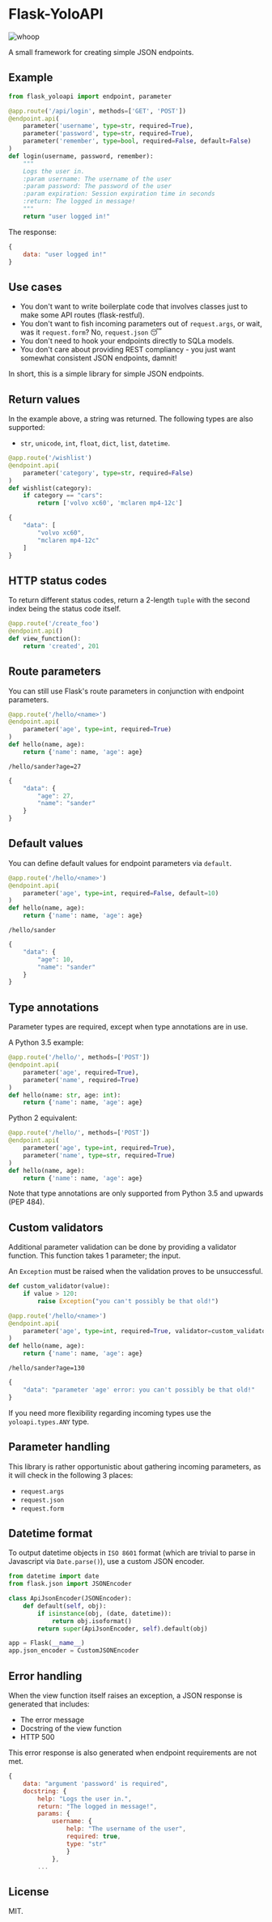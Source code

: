 # Flask-YoloAPI

![whoop](https://i.imgur.com/xVS3UGq.png)

A small framework for creating simple JSON endpoints.

Example
-------

```python
from flask_yoloapi import endpoint, parameter

@app.route('/api/login', methods=['GET', 'POST'])
@endpoint.api(
    parameter('username', type=str, required=True),
    parameter('password', type=str, required=True),
    parameter('remember', type=bool, required=False, default=False)
)
def login(username, password, remember):
    """
    Logs the user in.
    :param username: The username of the user
    :param password: The password of the user
    :param expiration: Session expiration time in seconds
    :return: The logged in message!
    """
    return "user logged in!"
```

The response:

```javascript
{
    data: "user logged in!"
}
```

Use cases
-------------

- You don't want to write boilerplate code that involves classes just to make some API routes (flask-restful).
- You don't want to fish incoming parameters out of `request.args`, or wait, was it `request.form`? No, `request.json` :sleeping:
- You don't need to hook your endpoints directly to SQLa models.
- You don't care about providing REST compliancy - you just want somewhat consistent JSON endpoints, damnit!

In short, this is a simple library for simple JSON endpoints.


## Return values
In the example above, a string was returned. The following types are also supported:

- `str`, `unicode`, `int`, `float`, `dict`, `list`, `datetime`.

```python
@app.route('/wishlist')
@endpoint.api(
    parameter('category', type=str, required=False)
)
def wishlist(category):
    if category == "cars":
        return ['volvo xc60', 'mclaren mp4-12c']
```

```javascript
{
    "data": [
        "volvo xc60", 
        "mclaren mp4-12c"
    ]
}
``` 

## HTTP status codes

To return different status codes, return a 2-length `tuple` with the second index being the status code itself.

```python
@app.route('/create_foo')
@endpoint.api()
def view_function():
    return 'created', 201
```

## Route parameters

You can still use Flask's route parameters in conjunction with endpoint parameters.

```python
@app.route('/hello/<name>')
@endpoint.api(
    parameter('age', type=int, required=True)
)
def hello(name, age):
    return {'name': name, 'age': age}
```

`/hello/sander?age=27`

```javascript
{
    "data": {
        "age": 27, 
        "name": "sander"
    }
}
```

## Default values

You can define default values for endpoint parameters via `default`.

```python
@app.route('/hello/<name>')
@endpoint.api(
    parameter('age', type=int, required=False, default=10)
)
def hello(name, age):
    return {'name': name, 'age': age}
```
`/hello/sander`
```javascript
{
    "data": {
        "age": 10, 
        "name": "sander"
    }
}
```

## Type annotations

Parameter types are required, except when type annotations are in use.

A Python 3.5 example:

```python
@app.route('/hello/', methods=['POST'])
@endpoint.api(
    parameter('age', required=True),
    parameter('name', required=True)
)
def hello(name: str, age: int):
    return {'name': name, 'age': age}
```

Python 2 equivalent:

```python
@app.route('/hello/', methods=['POST'])
@endpoint.api(
    parameter('age', type=int, required=True),
    parameter('name', type=str, required=True)
)
def hello(name, age):
    return {'name': name, 'age': age}
```

Note that type annotations are only supported from Python 3.5 and upwards (PEP 484).

## Custom validators

Additional parameter validation can be done by providing a validator function. This function takes 1 parameter; the input. 

An `Exception` must be raised when the validation proves to be unsuccessful.

```python
def custom_validator(value):
    if value > 120:
        raise Exception("you can't possibly be that old!")

@app.route('/hello/<name>')
@endpoint.api(
    parameter('age', type=int, required=True, validator=custom_validator)
)
def hello(name, age):
    return {'name': name, 'age': age}
```

`/hello/sander?age=130`

```javascript
{
    "data": "parameter 'age' error: you can't possibly be that old!"
}
```

If you need more flexibility regarding incoming types use the `yoloapi.types.ANY` type.

## Parameter handling

This library is rather opportunistic about gathering incoming parameters, as it will check in the following 3 places:

- `request.args`
- `request.json`
- `request.form`

## Datetime format

To output datetime objects in `ISO 8601` format (which are trivial to parse in Javascript via `Date.parse()`), use a custom JSON encoder.

```python
from datetime import date
from flask.json import JSONEncoder

class ApiJsonEncoder(JSONEncoder):
    def default(self, obj):
        if isinstance(obj, (date, datetime)):
            return obj.isoformat()
        return super(ApiJsonEncoder, self).default(obj)

app = Flask(__name__)
app.json_encoder = CustomJSONEncoder
```


## Error handling

When the view function itself raises an exception, a JSON response is generated that includes:

- The error message
- Docstring of the view function
- HTTP 500

This error response is also generated when endpoint requirements are not met.

```javascript
{
    data: "argument 'password' is required",
    docstring: {
        help: "Logs the user in.",
        return: "The logged in message!",
        params: {
            username: {
                help: "The username of the user",
                required: true,
                type: "str"
                }
            },
        ...
```


License
-------------
MIT.
